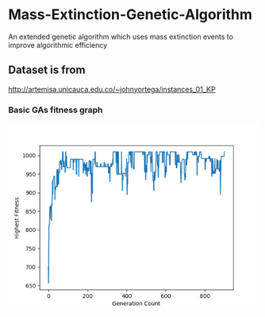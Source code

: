 # Mass-Extinction-Genetic-Algorithm

An extended genetic algorithm which uses mass extinction events to improve algorithmic efficiency

## Dataset is from

http://artemisa.unicauca.edu.co/~johnyortega/instances_01_KP

### Basic GAs fitness graph

![Alt text](results\basicGArun.png?raw=true "Title")
